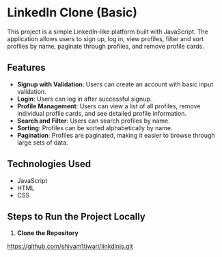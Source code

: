 # LinkedIn Clone (Basic)

This project is a simple LinkedIn-like platform built with JavaScript. The application allows users to sign up, log in, view profiles, filter and sort profiles by name, paginate through profiles, and remove profile cards.

## Features
- **Signup with Validation**: Users can create an account with basic input validation.
- **Login**: Users can log in after successful signup.
- **Profile Management**: Users can view a list of all profiles, remove individual profile cards, and see detailed profile information.
- **Search and Filter**: Users can search profiles by name.
- **Sorting**: Profiles can be sorted alphabetically by name.
- **Pagination**: Profiles are paginated, making it easier to browse through large sets of data.

## Technologies Used
- JavaScript
- HTML
- CSS


## Steps to Run the Project Locally

1. **Clone the Repository**

https://github.com/shivam1tiwari/linkdinjs.git
